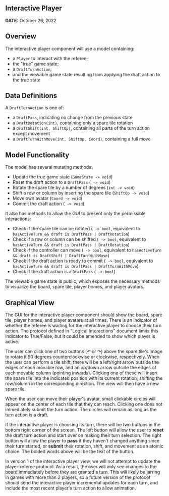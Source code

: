 ## Interactive Player

**DATE:** October 26, 2022

## Overview

The interactive player component will use a model containing:
- a `Player` to interact with the referee;
- the "true" game state;
- a `DraftTurnAction`;
- and the viewable game state resulting from applying the draft action to the true state

## Data Definitions

A `DraftTurnAction` is one of:
- a `DraftPass`, indicating no change from the previous state
- a `DraftRotation(int)`, containing only a spare tile rotation
- a `DraftShift(int, ShiftOp)`, containing all parts of the turn action except movement
- a `DraftTurnWithMove(int, ShiftOp, Coord)`, containing a full move

## Model Functionality

The model has several mutating methods:

- Update the true game state (`GameState -> void`)
- Reset the draft action to a `DraftPass` (` -> void`)
- Rotate the spare tile by a number of degrees (`int -> void`)
- Shift a row or column by inserting the spare tile (`ShiftOp -> void`)
- Move own avatar (`Coord -> void`)
- Commit the draft action (` -> void`)

It also has methods to allow the GUI to present only the permissible interactions:

- Check if the spare tile can be rotated (` -> bool`, equivalent to `hasActiveTurn && draft is DraftPass | DraftRotation`)
- Check if a row or column can be shifted (` -> bool`, equivalent to `hasActiveTurn && draft is DraftPass | DraftRotation`)
- Check if the controller can move (` -> bool`, equivalent to `hasActiveTurn && draft is DraftShift | DraftTurnWithMove`)
- Check if the draft action is ready to commit (` -> bool`, equivalent to `hasActiveTurn && draft is DraftPass | DraftTurnWithMove`)
- Check if the draft action is a `DraftPass` (` -> bool`)

The viewable game state is public, which exposes the necessary methods to visualize the
board, spare tile, player homes, and player avatars.

## Graphical View

The GUI for the interactive player component should show the board,
spare tile, player homes, and player avatars at all times. There is an
indicator of whether the referee is waiting for the interactive player
to choose their turn action. The protocol defined in "Logical
Interactions" document limits this indicator to True/False, but it could
be amended to show which player is active.

The user can click one of two buttons (↶ or ↷) above the spare tile's
image to rotate it 90 degrees counterclockwise or clockwise,
respectively. When the user can perform a tile shift, there will be a
left/right arrow outside the edges of each movable row, and an up/down
arrow outside the edges of each movable column (pointing inwards).
Clicking one of these will insert the spare tile into the indicated
position with its current rotation, shifting the row/column in the
corresponding direction. The view will then have a new spare tile. 

When the user can move their player's avatar, small clickable circles
will appear on the center of each tile that they can reach. Clicking one
does not immediately submit the turn action. The circles will remain
as long as the turn action is a draft.

If the interactive player is choosing its turn, there will be two
buttons in the bottom right corner of the screen. The left button will
allow the user to **reset** the draft turn action and start over on
making their turn selection. The right button will allow the player to
**pass** if they haven't changed anything since their turn started, or
**submit** their rotation, shift, and movement as an atomic choice.
The bolded words above will be the text of the button.

In version 1 of the interactive player view, we will not attempt to
update the player-referee protocol. As a result, the user will only
see changes to the board immediately before they are granted a turn.
This will likely be jarring in games with more than 2 players, so
a future version of the protocol should send the interactive player
incremental updates for each turn, and include the most recent
player's turn action to allow animation.